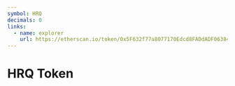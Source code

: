 ```yaml
---
symbol: HRQ
decimals: 0
links:
  - name: explorer
    url: https://etherscan.io/token/0x5F632f77a8077170Edcd8FADdADF06384CdC0e93
---
```


# HRQ Token
